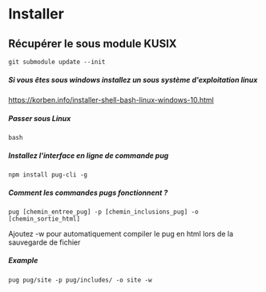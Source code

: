 # Installer


## Récupérer le sous module KUSIX

`git submodule update --init`


##### Si vous êtes sous windows installez un sous système d'exploitation linux

https://korben.info/installer-shell-bash-linux-windows-10.html



##### Passer sous Linux 

```
bash
```



##### Installez l'interface en ligne de commande pug

```
npm install pug-cli -g
```



##### Comment les commandes pugs fonctionnent ?

```
pug [chemin_entree_pug] -p [chemin_inclusions_pug] -o [chemin_sortie_html]
```



Ajoutez -w pour automatiquement compiler le pug en html lors de la sauvegarde de fichier

##### Example

```
pug pug/site -p pug/includes/ -o site -w
```

